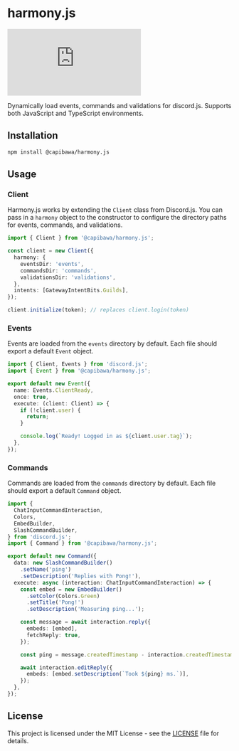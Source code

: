 # harmony.js

[![npm](https://img.shields.io/npm/v/@capibawa/harmony.js)](https://www.npmjs.com/package/@capibawa/harmony.js)

Dynamically load events, commands and validations for discord.js. Supports both JavaScript and TypeScript environments.

## Installation

```bash
npm install @capibawa/harmony.js
```

## Usage

### Client

Harmony.js works by extending the `Client` class from Discord.js. You can pass in a `harmony` object to the constructor to configure the directory paths for events, commands, and validations.

```ts
import { Client } from '@capibawa/harmony.js';

const client = new Client({
  harmony: {
    eventsDir: 'events',
    commandsDir: 'commands',
    validationsDir: 'validations',
  },
  intents: [GatewayIntentBits.Guilds],
});

client.initialize(token); // replaces client.login(token)
```

### Events

Events are loaded from the `events` directory by default. Each file should export a default `Event` object.

```ts
import { Client, Events } from 'discord.js';
import { Event } from '@capibawa/harmony.js';

export default new Event({
  name: Events.ClientReady,
  once: true,
  execute: (client: Client) => {
    if (!client.user) {
      return;
    }

    console.log(`Ready! Logged in as ${client.user.tag}`);
  },
});
```

### Commands

Commands are loaded from the `commands` directory by default. Each file should export a default `Command` object.

```ts
import {
  ChatInputCommandInteraction,
  Colors,
  EmbedBuilder,
  SlashCommandBuilder,
} from 'discord.js';
import { Command } from '@capibawa/harmony.js';

export default new Command({
  data: new SlashCommandBuilder()
    .setName('ping')
    .setDescription('Replies with Pong!'),
  execute: async (interaction: ChatInputCommandInteraction) => {
    const embed = new EmbedBuilder()
      .setColor(Colors.Green)
      .setTitle('Pong!')
      .setDescription('Measuring ping...');

    const message = await interaction.reply({
      embeds: [embed],
      fetchReply: true,
    });

    const ping = message.createdTimestamp - interaction.createdTimestamp;

    await interaction.editReply({
      embeds: [embed.setDescription(`Took ${ping} ms.`)],
    });
  },
});
```

## License

This project is licensed under the MIT License - see the [LICENSE](LICENSE) file for details.
